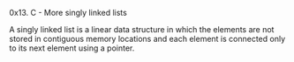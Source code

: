 0x13. C - More singly linked lists

A singly linked list is a linear data structure in which the elements are not stored in contiguous memory locations and each element is connected only to its next element using a pointer.
